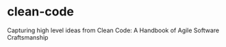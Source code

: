 # clean-code
Capturing high level ideas from Clean Code: A Handbook of Agile Software Craftsmanship

